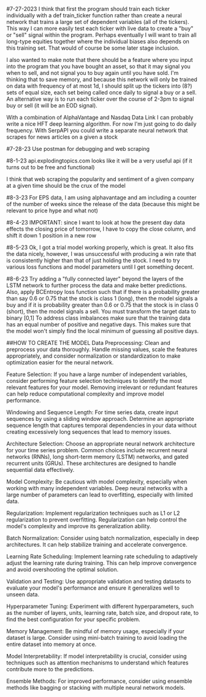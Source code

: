 #7-27-2023
I think that first the program should train each ticker individually with a def train_ticker function rather than create a neural network that trains a large set of dependent variables (all of the tickers). This way I can more easily test each ticker with live data to create a "buy" or "sell" signal within the program.
Perhaps eventually I will want to train all long-type equities together where the individual biases also depends on this training set. That would of course be some later stage inclusion.

I also wanted to make note that there should be a feature where you input into the program that you have bought an asset, so that it may signal you when to sell, and not signal you to buy again until you have sold. I'm thinking that to save memory, and because this network will only be trained on data with frequency of at most 1d, I should split up the tickers into (8?) sets of equal size, each set being called once daily to signal a buy or a sell. An alternative way is to run each ticker over the course of 2-3pm to signal buy or sell (it will be an EOD signal).

With a combination of AlphaVantage and Nasdaq Data Link I can probably write a nice HFT deep learning algorithm. For now I'm just going to do daily frequency. With SerpAPI you could write a separate neural network that scrapes for news articles on a given a stock

#7-28-23
Use postman for debugging and web scraping

#8-1-23
api.explodingtopics.com looks like it will be a very useful api (if it turns out to be free and functional)

I think that web scraping the popularity and sentiment of a given company at a given time should be the crux of the model

#8-3-23
For EPS data, I am using alphavantage and am including a counter of the number of weeks since the release of the data (because this might be relevant to price hype and what not)

#8-4-23
IMPORTANT: since I want to look at how the present day data effects the closing price of tomorrow, I have to copy the close column, and shift it down 1 position in a new row

#8-5-23
Ok, I got a trial model working properly, which is great. It also fits the data nicely, however, I was unsuccessful with producing a win rate that is consistently higher than that of just holding the stock. I need to try various loss functions and model parameters until I get something decent.

#8-6-23
Try adding a "fully connected layer" beyond the layers of the LSTM network to further process the data and make better predictions.
Also, apply BCEntropy loss function such that if there is a probability greater than say 0.6 or 0.75 that the stock is class 1 (long), then the model signals a buy
and if it is probability greater than 0.6 or 0.75 that the stock is in class 0 (short), then the model signals a sell.
You must transform the target data to binary [0,1]
To address class imbalances make sure that the training data has an equal number of positive and negative days. This makes sure that the model won't simply find the 
local minimum of guessing all positive days.

##HOW TO CREATE THE MODEL
Data Preprocessing: Clean and preprocess your data thoroughly. Handle missing values, scale the features appropriately, and consider normalization or standardization to make optimization easier for the neural network.

Feature Selection: If you have a large number of independent variables, consider performing feature selection techniques to identify the most relevant features for your model. Removing irrelevant or redundant features can help reduce computational complexity and improve model performance.

Windowing and Sequence Length: For time series data, create input sequences by using a sliding window approach. Determine an appropriate sequence length that captures temporal dependencies in your data without creating excessively long sequences that lead to memory issues.

Architecture Selection: Choose an appropriate neural network architecture for your time series problem. Common choices include recurrent neural networks (RNNs), long short-term memory (LSTM) networks, and gated recurrent units (GRUs). These architectures are designed to handle sequential data effectively.

Model Complexity: Be cautious with model complexity, especially when working with many independent variables. Deep neural networks with a large number of parameters can lead to overfitting, especially with limited data.

Regularization: Implement regularization techniques such as L1 or L2 regularization to prevent overfitting. Regularization can help control the model's complexity and improve its generalization ability.

Batch Normalization: Consider using batch normalization, especially in deep architectures. It can help stabilize training and accelerate convergence.

Learning Rate Scheduling: Implement learning rate scheduling to adaptively adjust the learning rate during training. This can help improve convergence and avoid overshooting the optimal solution.

Validation and Testing: Use appropriate validation and testing datasets to evaluate your model's performance and ensure it generalizes well to unseen data.

Hyperparameter Tuning: Experiment with different hyperparameters, such as the number of layers, units, learning rate, batch size, and dropout rate, to find the best configuration for your specific problem.

Memory Management: Be mindful of memory usage, especially if your dataset is large. Consider using mini-batch training to avoid loading the entire dataset into memory at once.

Model Interpretability: If model interpretability is crucial, consider using techniques such as attention mechanisms to understand which features contribute more to the predictions.

Ensemble Methods: For improved performance, consider using ensemble methods like bagging or stacking with multiple neural network models.